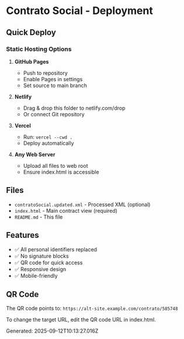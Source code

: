 # Contrato Social - Deployment

## Quick Deploy

### Static Hosting Options

1. **GitHub Pages**
   - Push to repository
   - Enable Pages in settings
   - Set source to main branch

2. **Netlify**
   - Drag & drop this folder to netlify.com/drop
   - Or connect Git repository

3. **Vercel**
   - Run: `vercel --cwd .`
   - Deploy automatically

4. **Any Web Server**
   - Upload all files to web root
   - Ensure index.html is accessible

## Files

- `contratoSocial.updated.xml` - Processed XML (optional)
- `index.html` - Main contract view (required)
- `README.md` - This file

## Features

- ✅ All personal identifiers replaced
- ✅ No signature blocks
- ✅ QR code for quick access
- ✅ Responsive design
- ✅ Mobile-friendly

## QR Code

The QR code points to: `https://alt-site.example.com/contrato/585748`

To change the target URL, edit the QR code URL in index.html.

Generated: 2025-09-12T10:13:27.016Z
